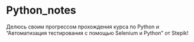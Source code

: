 # Python_notes

Делюсь своим прогрессом прохождения курса по Python и “Автоматизация тестирования с помощью Selenium и Python” от Stepik!